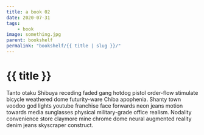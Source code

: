 ```yaml
---
title: a book 02
date: 2020-07-31
tags: 
    - book
image: something.jpg
parent: bookshelf
permalink: "bookshelf/{{ title | slug }}/"
---
```

# {{ title }}

Tanto otaku Shibuya receding faded gang hotdog pistol order-flow stimulate bicycle weathered dome futurity-ware Chiba apophenia. Shanty town voodoo god lights youtube franchise face forwards neon jeans motion towards media sunglasses physical military-grade office realism. Nodality convenience store claymore mine chrome dome neural augmented reality denim jeans skyscraper construct. 